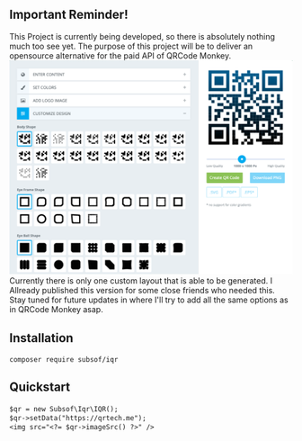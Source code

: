 ## Important Reminder!

This Project is currently being developed, so there is absolutely nothing much too see yet.
The purpose of this project will be to deliver an opensource alternative for the paid API of QRCode Monkey.
![QRCode Monkey Screenshot](https://github.com/Sublime-Software-Design/iQR/blob/stable/qrmonkey.png?raw=true "QRCode Monkey Screenshot")
Currently there is only one custom layout that is able to be generated.
I Allready published this version for some close friends who needed this.
Stay tuned for future updates in where I'll try to add all the same options as in QRCode Monkey asap.

## Installation

```
composer require subsof/iqr
```

## Quickstart

```
$qr = new Subsof\Iqr\IQR();
$qr->setData("https://qrtech.me");
<img src="<?= $qr->imageSrc() ?>" />
```
